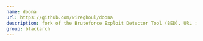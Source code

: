 ```yaml
---
name: doona
url: https://github.com/wireghoul/doona
description: fork of the Bruteforce Exploit Detector Tool (BED). URL : https://github.com/wireghoul/doona Groups : blackarch blackarch-fuzzer blackarch-exploitation
group: blackarch
---
```

